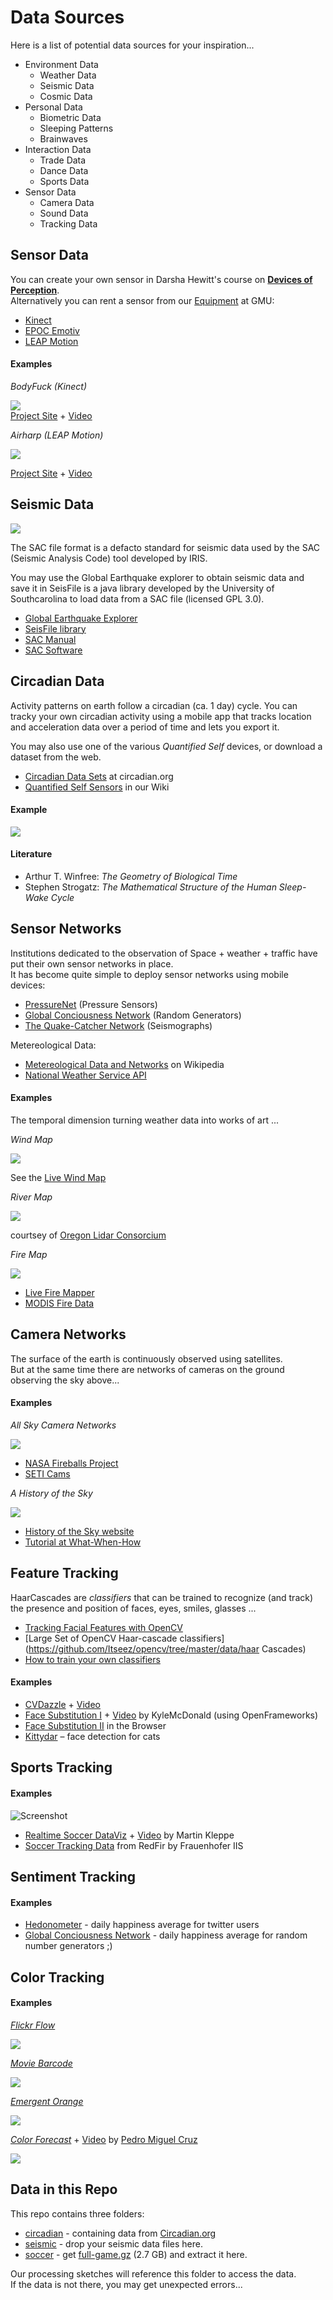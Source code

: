 # Data Sources

Here is a list of potential data sources for your inspiration...

* Environment Data 
  * Weather Data
  * Seismic Data
  * Cosmic Data
* Personal Data
  * Biometric Data
  * Sleeping Patterns
  * Brainwaves
* Interaction Data
  * Trade Data
  * Dance Data
  * Sports Data
* Sensor Data
  * Camera Data
  * Sound Data
  * Tracking Data

    
## Sensor Data ##

You can create your own sensor in Darsha Hewitt's course on [**Devices of Perception**](http://www.uni-weimar.de/medien/wiki/GMU:Devices_of_Perception).  
Alternatively you can rent a sensor from our [Equipment](http://www.uni-weimar.de/medien/wiki/GMU:Equipment) at GMU:

* [Kinect](http://www.uni-weimar.de/medien/wiki/GMU:Equipment/Kinect)
* [EPOC Emotiv](http://www.uni-weimar.de/medien/wiki/GMU:Equipment/EPOC_Emotiv)
* [LEAP Motion](http://www.uni-weimar.de/medien/wiki/GMU:Equipment/LEAP_Motion)

#### Examples ####

*BodyFuck (Kinect)*

![](http://nikhanselmann.com/content/3.projects/20.bodyfuck/01.jpg)  
[Project Site](http://nikhanselmann.com/?/projects/bodyfuck/) + [Video](http://vimeo.com/7133810)

*Airharp (LEAP Motion)*

![](http://a.fastcompany.net/multisite_files/fastcompany/imagecache/inline-large/inline/2013/07/3014602-inline-s-6-leap-motion-ships-today-its-magic-but-you-still-need-your-mouse.jpg)

[Project Site](https://ccrma.stanford.edu/~adam/airharp/) + [Video](https://www.youtube.com/watch?v=U2HFcfOwDtI)


## Seismic Data ##

![](http://www.iris.edu/hq/inclass/uploads/gee_thumbnail.png)

The SAC file format is a defacto standard for seismic data used by the SAC (Seismic Analysis Code) tool developed by IRIS.

You may use the Global Earthquake explorer to obtain seismic data and save it in 
SeisFile is a java library developed by the University of Southcarolina to load data from a SAC file (licensed GPL 3.0).

* [Global Earthquake Explorer](http://www.seis.sc.edu/gee/)
* [SeisFile library](http://www.seis.sc.edu/seisFile.html)
* [SAC Manual](http://www.iris.edu/files/sac-manual/)
* [SAC Software](http://www.iris.edu/dms/nodes/dmc/software/downloads/sac/)

## Circadian Data ##

Activity patterns on earth follow a circadian (ca. 1 day) cycle.
You can tracky your own circadian activity using a mobile app that tracks location and acceleration data over a period of time and lets you export it.
 
You may also use one of the various *Quantified Self* devices, or download a dataset from the web.

* [Circadian Data Sets](http://www.circadian.org/data.html) at circadian.org
* [Quantified Self Sensors](http://www.uni-weimar.de/medien/wiki/Quantified_self) in our Wiki

#### Example ####

![](http://www.glimmerveen.nl/Loes/04_babysleep.jpg)

#### Literature #####

* Arthur T. Winfree: *The Geometry of Biological Time*
* Stephen Strogatz: *The Mathematical Structure of the Human Sleep-Wake Cycle*


## Sensor Networks ##

Institutions dedicated to the observation of Space + weather + traffic have put their own sensor networks in place.  
It has become quite simple to deploy sensor networks using mobile devices:

* [PressureNet](http://pressurenet.cumulonimbus.ca/) (Pressure Sensors)
* [Global Conciousness Network](http://global-mind.org/) (Random Generators)
* [The Quake-Catcher Network](http://qcn.stanford.edu/) (Seismographs)

Metereological Data:

* [Metereological Data and Networks](http://en.wikipedia.org/wiki/Category:Meteorological_data_and_networks) on Wikipedia
* [National Weather Service API](http://graphical.weather.gov/xml/)


#### Examples ####

The temporal dimension turning weather data into works of art ...

*Wind Map*

![](http://www.k2g2.org/_media/blog:bit.craft:flowmaps_windmap.png?w=600)

See the [Live Wind Map](http://hint.fm/wind/)

*River Map*

![](https://pbs.twimg.com/media/BokirXZCIAAWCVZ.jpg)

courtsey of [Oregon Lidar Consorcium](http://www.oregongeology.org/sub/projects/olc/)

*Fire Map*

![](http://upload.wikimedia.org/wikipedia/commons/thumb/c/ce/Rodeo-Chediski_Fire.jpg/611px-Rodeo-Chediski_Fire.jpg)

* [Live Fire Mapper](https://firms.modaps.eosdis.nasa.gov/firemap/)
* [MODIS Fire Data](http://modis-fire.umd.edu/)



## Camera Networks ##

The surface of the earth is continuously observed using satellites.  
But at the same time there are networks of cameras on the ground observing the sky above...

#### Examples ####

*All Sky Camera Networks*

![](http://fireballs.ndc.nasa.gov/events/20140519/ev_20140519_042714A_14A.png)

* [NASA Fireballs Project](http://fireballs.ndc.nasa.gov/)
* [SETI Cams](http://cams.seti.org/)

*A History of the Sky*

![](http://what-when-how.com/wp-content/uploads/2012/06/tmp833155_thumb_thumb.png)

* [History of the Sky website](http://www.murphlab.com/hsky/)
* [Tutorial at What-When-How](http://what-when-how.com/non-traditional-animation-techniques/time-lapse-photography-non-traditional-animation-techniques-part-1/)


## Feature Tracking ##

HaarCascades are *classifiers* that can be trained to recognize (and track) the presence and position of faces, eyes, smiles, glasses ...

* [Tracking Facial Features with OpenCV](http://docs.opencv.org/trunk/doc/py_tutorials/py_objdetect/py_face_detection/py_face_detection.html)
* [Large Set of OpenCV Haar-cascade classifiers](https://github.com/Itseez/opencv/tree/master/data/haar Cascades)
* [How to train your own classifiers](http://docs.opencv.org/doc/user_guide/ug_traincascade.html)

#### Examples ####

* [CVDazzle](http://cvdazzle.com/) + [Video](http://vimeo.com/34631229)
* [Face Substitution I](https://github.com/arturoc/FaceSubstitution)  + [Video](http://vimeo.com/29348533) by KyleMcDonald (using OpenFrameworks)
* [Face Substitution II](http://auduno.github.io/clmtrackr/examples/facesubstitution.html) in the Browser
* [Kittydar](https://github.com/harthur/kittydar) – face detection for cats

## Sports Tracking ##

#### Examples ####

![Screenshot](https://raw.github.com/ubilabs/soccer-debs-challenge/master/paper/soccer.png)

* [Realtime Soccer DataViz](https://github.com/ubilabs/soccer-debs-challenge) + [Video](http://www.youtube.com/watch?v=3SBIFFqjle4) by Martin Kleppe
* [Soccer Tracking Data](http://www.orgs.ttu.edu/debs2013/index.php?goto=cfchallengedetails) from RedFir by Frauenhofer IIS
 
## Sentiment Tracking ##

#### Examples ####

* [Hedonometer](http://www.hedonometer.org) - daily happiness average for twitter users
* [Global Conciousness Network](http://global-mind.org/) - daily happiness average for random number generators ;)

## Color Tracking ##


#### Examples ####

[*Flickr Flow*](http://hint.fm/projects/flickr/)

![](http://hint.fm/projects/flickr/flickr1.jpg)  

[*Movie Barcode*](http://moviebarcode.tumblr.com/)

![](http://37.media.tumblr.com/40f1d53c8e793aea888f13e03d99a261/tumblr_n4y942zpz21qhtovio1_1280.jpg)

[*Emergent Orange*](http://krazydad.com/blog/2013/12/05/emergent-orange/)

![](https://pbs.twimg.com/media/BjDERcJCQAAfWja.jpg)

[*Color Forecast*](http://www.pimkiecolorforecast.com/) + [Video](http://vimeo.com/39840595) by [Pedro Miguel Cruz](http://pmcruz.com/)

![](http://1.bp.blogspot.com/-uBu2tvynJjE/T7AbkFOCoCI/AAAAAAAAAoY/r5XPNpDxgJg/s600/colorforecast_5.JPG)

## Data in this Repo ##

This repo contains three folders:

* [circadian]() - containing data from [Circadian.org](http://www.circadian.org/data.html)
* [seismic]() - drop your seismic data files here.
* [soccer]() - get [full-game.gz][] (2.7 GB) and extract it here.

Our processing sketches will reference this folder to access the data.  
If the data is not there, you may get unexpected errors...


[full-game.gz]: http://lafayette.tosm.ttu.edu/debs2013/grandchallenge/full-game.gz
